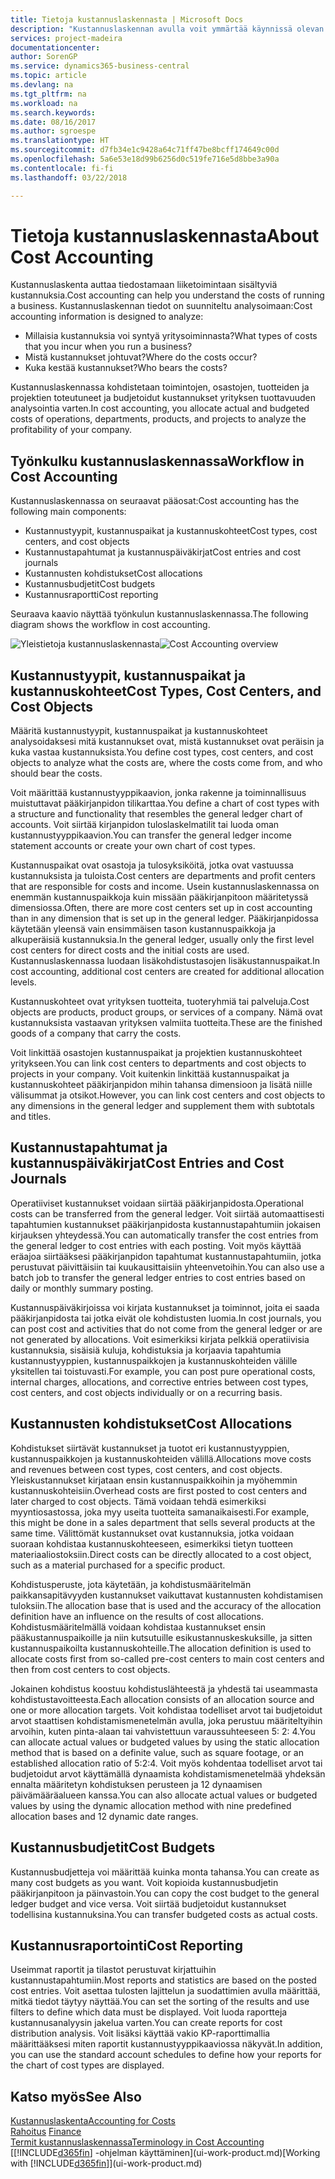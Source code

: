 ```yaml
---
title: Tietoja kustannuslaskennasta | Microsoft Docs
description: "Kustannuslaskennan avulla voit ymmärtää käynnissä olevan liiketoiminnan kustannuksia."
services: project-madeira
documentationcenter: 
author: SorenGP
ms.service: dynamics365-business-central
ms.topic: article
ms.devlang: na
ms.tgt_pltfrm: na
ms.workload: na
ms.search.keywords: 
ms.date: 08/16/2017
ms.author: sgroespe
ms.translationtype: HT
ms.sourcegitcommit: d7fb34e1c9428a64c71ff47be8bcff174649c00d
ms.openlocfilehash: 5a6e53e18d99b6256d0c519fe716e5d8bbe3a90a
ms.contentlocale: fi-fi
ms.lasthandoff: 03/22/2018

---
```

# <a name="about-cost-accounting"></a><span data-ttu-id="93830-103">Tietoja kustannuslaskennasta</span><span class="sxs-lookup"><span data-stu-id="93830-103">About Cost Accounting</span></span>
<span data-ttu-id="93830-104">Kustannuslaskenta auttaa tiedostamaan liiketoimintaan sisältyviä kustannuksia.</span><span class="sxs-lookup"><span data-stu-id="93830-104">Cost accounting can help you understand the costs of running a business.</span></span> <span data-ttu-id="93830-105">Kustannuslaskennan tiedot on suunniteltu analysoimaan:</span><span class="sxs-lookup"><span data-stu-id="93830-105">Cost accounting information is designed to analyze:</span></span>  

-   <span data-ttu-id="93830-106">Millaisia kustannuksia voi syntyä yritysoiminnasta?</span><span class="sxs-lookup"><span data-stu-id="93830-106">What types of costs that you incur when you run a business?</span></span>  
-   <span data-ttu-id="93830-107">Mistä kustannukset johtuvat?</span><span class="sxs-lookup"><span data-stu-id="93830-107">Where do the costs occur?</span></span>  
-   <span data-ttu-id="93830-108">Kuka kestää kustannukset?</span><span class="sxs-lookup"><span data-stu-id="93830-108">Who bears the costs?</span></span>  

<span data-ttu-id="93830-109">Kustannuslaskennassa kohdistetaan toimintojen, osastojen, tuotteiden ja projektien toteutuneet ja budjetoidut kustannukset yrityksen tuottavuuden analysointia varten.</span><span class="sxs-lookup"><span data-stu-id="93830-109">In cost accounting, you allocate actual and budgeted costs of operations, departments, products, and projects to analyze the profitability of your company.</span></span>  

## <a name="workflow-in-cost-accounting"></a><span data-ttu-id="93830-110">Työnkulku kustannuslaskennassa</span><span class="sxs-lookup"><span data-stu-id="93830-110">Workflow in Cost Accounting</span></span>  
<span data-ttu-id="93830-111">Kustannuslaskennassa on seuraavat pääosat:</span><span class="sxs-lookup"><span data-stu-id="93830-111">Cost accounting has the following main components:</span></span>  

-   <span data-ttu-id="93830-112">Kustannustyypit, kustannuspaikat ja kustannuskohteet</span><span class="sxs-lookup"><span data-stu-id="93830-112">Cost types, cost centers, and cost objects</span></span>  
-   <span data-ttu-id="93830-113">Kustannustapahtumat ja kustannuspäiväkirjat</span><span class="sxs-lookup"><span data-stu-id="93830-113">Cost entries and cost journals</span></span>  
-   <span data-ttu-id="93830-114">Kustannusten kohdistukset</span><span class="sxs-lookup"><span data-stu-id="93830-114">Cost allocations</span></span>  
-   <span data-ttu-id="93830-115">Kustannusbudjetit</span><span class="sxs-lookup"><span data-stu-id="93830-115">Cost budgets</span></span>
-   <span data-ttu-id="93830-116">Kustannusraportti</span><span class="sxs-lookup"><span data-stu-id="93830-116">Cost reporting</span></span>  

<span data-ttu-id="93830-117">Seuraava kaavio näyttää työnkulun kustannuslaskennassa.</span><span class="sxs-lookup"><span data-stu-id="93830-117">The following diagram shows the workflow in cost accounting.</span></span>  

<span data-ttu-id="93830-118">![Yleistietoja kustannuslaskennasta](media/costaccountingoverview.png "CostAccountingOverview")</span><span class="sxs-lookup"><span data-stu-id="93830-118">![Cost Accounting overview](media/costaccountingoverview.png "CostAccountingOverview")</span></span>  

## <a name="cost-types-cost-centers-and-cost-objects"></a><span data-ttu-id="93830-119">Kustannustyypit, kustannuspaikat ja kustannuskohteet</span><span class="sxs-lookup"><span data-stu-id="93830-119">Cost Types, Cost Centers, and Cost Objects</span></span>  
<span data-ttu-id="93830-120">Määritä kustannustyypit, kustannuspaikat ja kustannuskohteet analysoidaksesi mitä kustannukset ovat, mistä kustannukset ovat peräisin ja kuka vastaa kustannuksista.</span><span class="sxs-lookup"><span data-stu-id="93830-120">You define cost types, cost centers, and cost objects to analyze what the costs are, where the costs come from, and who should bear the costs.</span></span>  

<span data-ttu-id="93830-121">Voit määrittää kustannustyyppikaavion, jonka rakenne ja toiminnallisuus muistuttavat pääkirjanpidon tilikarttaa.</span><span class="sxs-lookup"><span data-stu-id="93830-121">You define a chart of cost types with a structure and functionality that resembles the general ledger chart of accounts.</span></span> <span data-ttu-id="93830-122">Voit siirtää kirjanpidon tuloslaskelmatilit tai luoda oman kustannustyyppikaavion.</span><span class="sxs-lookup"><span data-stu-id="93830-122">You can transfer the general ledger income statement accounts or create your own chart of cost types.</span></span>  

<span data-ttu-id="93830-123">Kustannuspaikat ovat osastoja ja tulosyksiköitä, jotka ovat vastuussa kustannuksista ja tuloista.</span><span class="sxs-lookup"><span data-stu-id="93830-123">Cost centers are departments and profit centers that are responsible for costs and income.</span></span> <span data-ttu-id="93830-124">Usein kustannuslaskennassa on enemmän kustannuspaikkoja kuin missään pääkirjanpitoon määritetyssä dimensiossa.</span><span class="sxs-lookup"><span data-stu-id="93830-124">Often, there are more cost centers set up in cost accounting than in any dimension that is set up in the general ledger.</span></span> <span data-ttu-id="93830-125">Pääkirjanpidossa käytetään yleensä vain ensimmäisen tason kustannuspaikkoja ja alkuperäisiä kustannuksia.</span><span class="sxs-lookup"><span data-stu-id="93830-125">In the general ledger, usually only the first level cost centers for direct costs and the initial costs are used.</span></span> <span data-ttu-id="93830-126">Kustannuslaskennassa luodaan lisäkohdistustasojen lisäkustannuspaikat.</span><span class="sxs-lookup"><span data-stu-id="93830-126">In cost accounting, additional cost centers are created for additional allocation levels.</span></span>  

<span data-ttu-id="93830-127">Kustannuskohteet ovat yrityksen tuotteita, tuoteryhmiä tai palveluja.</span><span class="sxs-lookup"><span data-stu-id="93830-127">Cost objects are products, product groups, or services of a company.</span></span> <span data-ttu-id="93830-128">Nämä ovat kustannuksista vastaavan yrityksen valmiita tuotteita.</span><span class="sxs-lookup"><span data-stu-id="93830-128">These are the finished goods of a company that carry the costs.</span></span>  

<span data-ttu-id="93830-129">Voit linkittää osastojen kustannuspaikat ja projektien kustannuskohteet yritykseen.</span><span class="sxs-lookup"><span data-stu-id="93830-129">You can link cost centers to departments and cost objects to projects in your company.</span></span> <span data-ttu-id="93830-130">Voit kuitenkin linkittää kustannuspaikat ja kustannuskohteet pääkirjanpidon mihin tahansa dimensioon ja lisätä niille välisummat ja otsikot.</span><span class="sxs-lookup"><span data-stu-id="93830-130">However, you can link cost centers and cost objects to any dimensions in the general ledger and supplement them with subtotals and titles.</span></span>  

## <a name="cost-entries-and-cost-journals"></a><span data-ttu-id="93830-131">Kustannustapahtumat ja kustannuspäiväkirjat</span><span class="sxs-lookup"><span data-stu-id="93830-131">Cost Entries and Cost Journals</span></span>  
<span data-ttu-id="93830-132">Operatiiviset kustannukset voidaan siirtää pääkirjanpidosta.</span><span class="sxs-lookup"><span data-stu-id="93830-132">Operational costs can be transferred from the general ledger.</span></span> <span data-ttu-id="93830-133">Voit siirtää automaattisesti tapahtumien kustannukset pääkirjanpidosta kustannustapahtumiin jokaisen kirjauksen yhteydessä.</span><span class="sxs-lookup"><span data-stu-id="93830-133">You can automatically transfer the cost entries from the general ledger to cost entries with each posting.</span></span> <span data-ttu-id="93830-134">Voit myös käyttää eräajoa siirtääksesi pääkirjanpidon tapahtumat kustannustapahtumiin, jotka perustuvat päivittäisiin tai kuukausittaisiin yhteenvetoihin.</span><span class="sxs-lookup"><span data-stu-id="93830-134">You can also use a batch job to transfer the general ledger entries to cost entries based on daily or monthly summary posting.</span></span>  

<span data-ttu-id="93830-135">Kustannuspäiväkirjoissa voi kirjata kustannukset ja toiminnot, joita ei saada pääkirjanpidosta tai jotka eivät ole kohdistusten luomia.</span><span class="sxs-lookup"><span data-stu-id="93830-135">In cost journals, you can post cost and activities that do not come from the general ledger or are not generated by allocations.</span></span> <span data-ttu-id="93830-136">Voit esimerkiksi kirjata pelkkiä operatiivisia kustannuksia, sisäisiä kuluja, kohdistuksia ja korjaavia tapahtumia kustannustyyppien, kustannuspaikkojen ja kustannuskohteiden välille yksitellen tai toistuvasti.</span><span class="sxs-lookup"><span data-stu-id="93830-136">For example, you can post pure operational costs, internal charges, allocations, and corrective entries between cost types, cost centers, and cost objects individually or on a recurring basis.</span></span>  

## <a name="cost-allocations"></a><span data-ttu-id="93830-137">Kustannusten kohdistukset</span><span class="sxs-lookup"><span data-stu-id="93830-137">Cost Allocations</span></span>  
<span data-ttu-id="93830-138">Kohdistukset siirtävät kustannukset ja tuotot eri kustannustyyppien, kustannuspaikkojen ja kustannuskohteiden välillä.</span><span class="sxs-lookup"><span data-stu-id="93830-138">Allocations move costs and revenues between cost types, cost centers, and cost objects.</span></span> <span data-ttu-id="93830-139">Yleiskustannukset kirjataan ensin kustannuspaikkoihin ja myöhemmin kustannuskohteisiin.</span><span class="sxs-lookup"><span data-stu-id="93830-139">Overhead costs are first posted to cost centers and later charged to cost objects.</span></span> <span data-ttu-id="93830-140">Tämä voidaan tehdä esimerkiksi myyntiosastossa, joka myy useita tuotteita samanaikaisesti.</span><span class="sxs-lookup"><span data-stu-id="93830-140">For example, this might be done in a sales department that sells several products at the same time.</span></span> <span data-ttu-id="93830-141">Välittömät kustannukset ovat kustannuksia, jotka voidaan suoraan kohdistaa kustannuskohteeseen, esimerkiksi tietyn tuotteen materiaaliostoksiin.</span><span class="sxs-lookup"><span data-stu-id="93830-141">Direct costs can be directly allocated to a cost object, such as a material purchased for a specific product.</span></span>  

<span data-ttu-id="93830-142">Kohdistusperuste, jota käytetään, ja kohdistusmääritelmän paikkansapitävyyden kustannukset vaikuttavat kustannusten kohdistamisen tuloksiin.</span><span class="sxs-lookup"><span data-stu-id="93830-142">The allocation base that is used and the accuracy of the allocation definition have an influence on the results of cost allocations.</span></span> <span data-ttu-id="93830-143">Kohdistusmääritelmällä voidaan kohdistaa kustannukset ensin pääkustannuspaikoille ja niin kutsutuille esikustannuskeskuksille, ja sitten kustannuspaikoilta kustannuskohteille.</span><span class="sxs-lookup"><span data-stu-id="93830-143">The allocation definition is used to allocate costs first from so-called pre-cost centers to main cost centers and then from cost centers to cost objects.</span></span>  

<span data-ttu-id="93830-144">Jokainen kohdistus koostuu kohdistuslähteestä ja yhdestä tai useammasta kohdistustavoitteesta.</span><span class="sxs-lookup"><span data-stu-id="93830-144">Each allocation consists of an allocation source and one or more allocation targets.</span></span> <span data-ttu-id="93830-145">Voit kohdistaa todelliset arvot tai budjetoidut arvot staattisen kohdistamismenetelmän avulla, joka perustuu määriteltyihin arvoihin, kuten pinta-alaan tai vahvistettuun varaussuhteeseen 5: 2: 4.</span><span class="sxs-lookup"><span data-stu-id="93830-145">You can allocate actual values or budgeted values by using the static allocation method that is based on a definite value, such as square footage, or an established allocation ratio of 5:2:4.</span></span> <span data-ttu-id="93830-146">Voit myös kohdentaa todelliset arvot tai budjetoidut arvot käyttämällä dynaamista kohdistamismenetelmää yhdeksän ennalta määritetyn kohdistuksen perusteen ja 12 dynaamisen päivämääräalueen kanssa.</span><span class="sxs-lookup"><span data-stu-id="93830-146">You can also allocate actual values or budgeted values by using the dynamic allocation method with nine predefined allocation bases and 12 dynamic date ranges.</span></span>  

## <a name="cost-budgets"></a><span data-ttu-id="93830-147">Kustannusbudjetit</span><span class="sxs-lookup"><span data-stu-id="93830-147">Cost Budgets</span></span>  
<span data-ttu-id="93830-148">Kustannusbudjetteja voi määrittää kuinka monta tahansa.</span><span class="sxs-lookup"><span data-stu-id="93830-148">You can create as many cost budgets as you want.</span></span> <span data-ttu-id="93830-149">Voit kopioida kustannusbudjetin pääkirjanpitoon ja päinvastoin.</span><span class="sxs-lookup"><span data-stu-id="93830-149">You can copy the cost budget to the general ledger budget and vice versa.</span></span> <span data-ttu-id="93830-150">Voit siirtää budjetoidut kustannukset todellisina kustannuksina.</span><span class="sxs-lookup"><span data-stu-id="93830-150">You can transfer budgeted costs as actual costs.</span></span>  

## <a name="cost-reporting"></a><span data-ttu-id="93830-151">Kustannusraportointi</span><span class="sxs-lookup"><span data-stu-id="93830-151">Cost Reporting</span></span>  
<span data-ttu-id="93830-152">Useimmat raportit ja tilastot perustuvat kirjattuihin kustannustapahtumiin.</span><span class="sxs-lookup"><span data-stu-id="93830-152">Most reports and statistics are based on the posted cost entries.</span></span> <span data-ttu-id="93830-153">Voit asettaa tulosten lajittelun ja suodattimien avulla määrittää, mitkä tiedot täytyy näyttää.</span><span class="sxs-lookup"><span data-stu-id="93830-153">You can set the sorting of the results and use filters to define which data must be displayed.</span></span> <span data-ttu-id="93830-154">Voit luoda raportteja kustannusanalyysin jakelua varten.</span><span class="sxs-lookup"><span data-stu-id="93830-154">You can create reports for cost distribution analysis.</span></span> <span data-ttu-id="93830-155">Voit lisäksi käyttää vakio KP-raporttimallia määrittääksesi miten raportit kustannustyyppikaaviossa näkyvät.</span><span class="sxs-lookup"><span data-stu-id="93830-155">In addition, you can use the standard account schedules to define how your reports for the chart of cost types are displayed.</span></span>  

## <a name="see-also"></a><span data-ttu-id="93830-156">Katso myös</span><span class="sxs-lookup"><span data-stu-id="93830-156">See Also</span></span>  
 [<span data-ttu-id="93830-157">Kustannuslaskenta</span><span class="sxs-lookup"><span data-stu-id="93830-157">Accounting for Costs</span></span>](finance-manage-cost-accounting.md)  
 <span data-ttu-id="93830-158">[Rahoitus](finance.md) </span><span class="sxs-lookup"><span data-stu-id="93830-158">[Finance](finance.md) </span></span>  
 [<span data-ttu-id="93830-159">Termit kustannuslaskennassa</span><span class="sxs-lookup"><span data-stu-id="93830-159">Terminology in Cost Accounting</span></span>](finance-terminology-in-cost-accounting.md)  
 <span data-ttu-id="93830-160">[[!INCLUDE[d365fin](includes/d365fin_md.md)] -ohjelman käyttäminen](ui-work-product.md)</span><span class="sxs-lookup"><span data-stu-id="93830-160">[Working with [!INCLUDE[d365fin](includes/d365fin_md.md)]](ui-work-product.md)</span></span>

